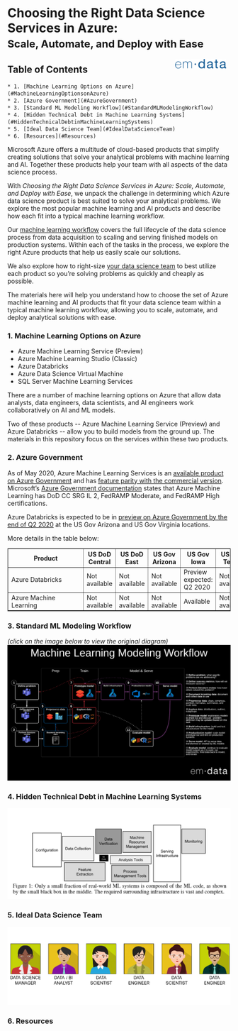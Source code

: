 # Choosing the Right Data Science Services in Azure: <small><br>Scale, Automate, and Deploy with Ease</small>

<a href="https://emdata.ai"><img src="https://raw.githubusercontent.com/emdata-design/azure-data-science/master/assets/images/logo_emdata_300_blue.png" alt="emdata logo" align="right" width="115" hspace="10" vspace="0"/></a>

## Table of Contents
<!-- vscode-markdown-toc -->
	* 1. [Machine Learning Options on Azure](#MachineLearningOptionsonAzure)
	* 2. [Azure Government](#AzureGovernment)
	* 3. [Standard ML Modeling Workflow](#StandardMLModelingWorkflow)
	* 4. [Hidden Technical Debt in Machine Learning Systems](#HiddenTechnicalDebtinMachineLearningSystems)
	* 5. [Ideal Data Science Team](#IdealDataScienceTeam)
	* 6. [Resources](#Resources)

<!-- vscode-markdown-toc-config
	numbering=true
	autoSave=true
	/vscode-markdown-toc-config -->
<!-- /vscode-markdown-toc -->



Microsoft Azure offers a multitude of cloud-based products that simplify creating solutions that solve your analytical problems with machine learning and AI. Together these products help your team with all aspects of the data science process.

With _Choosing the Right Data Science Services in Azure: Scale, Automate, and Deploy with Ease_, we unpack the challenge in determining which Azure data science product is best suited to solve your analytical problems. We explore the most popular machine learning and AI products and describe how each fit into a typical machine learning workflow.

Our <a href="https://www.lucidchart.com/documents/embeddedchart/acf9aa5d-a85f-4786-bf56-e49a88a63bac" target="_blank">machine learning workflow</a>
covers the full lifecycle of the data science process from data acquisition to scaling and serving finished models on production systems. Within each of the tasks in the process, we explore the right Azure products that help us easily scale our solutions.

We also explore how to right-size <a href="https://raw.githubusercontent.com/emdata-design/azure-data-science/master/assets/Ideal%20Data%20Science%20Team.png" target="_blank">your data science team</a> to best utilize each product so you’re solving problems as quickly and cheaply as possible.

The materials here will help you understand how to choose the set of Azure machine learning and AI products that fit your data science team within a typical machine learning workflow, allowing you to scale, automate, and deploy analytical solutions with ease.

###  1. <a name='MachineLearningOptionsonAzure'></a>Machine Learning Options on Azure

 - Azure Machine Learning Service (Preview)
 - Azure Machine Learning Studio (Classic)
 - Azure Databricks
 - Azure Data Science Virtual Machine
 - SQL Server Machine Learning Services

There are a number of machine learning options on Azure that allow data analysts, data engineers, data scientists, and AI engineers work collaboratively on AI and ML models. 

Two of these products -- Azure Machine Learning Service (Preview) and Azure Databricks -- allow you to build models from the ground up. The materials in this repository focus on the services within these two products.

###  2. <a name='AzureGovernment'></a>Azure Government

As of May 2020, Azure Machine Learning Services is an [available product on Azure Government](https://azure.microsoft.com/en-us/global-infrastructure/services/?products=machine-learning-service&regions=usgov-non-regional,us-dod-central,us-dod-east,usgov-arizona,usgov-iowa,usgov-texas,usgov-virginia) and has [feature parity with the commercial version](https://devblogs.microsoft.com/azuregov/azure-government-releases-40-new-services-nearing-parity-with-azure-commercial/). Microsoft’s [Azure Government documentation](https://docs.microsoft.com/en-us/azure/azure-government/compliance/azure-services-in-fedramp-auditscope#azure-public-services-by-audit-scope) states that Azure Machine Learning has DoD CC SRG IL 2, FedRAMP Moderate, and FedRAMP High certifications.

Azure Databricks is expected to be in [preview on Azure Government by the end of Q2 2020](https://azure.microsoft.com/en-us/global-infrastructure/services/?products=databricks&regions=usgov-non-regional,us-dod-central,us-dod-east,usgov-arizona,usgov-iowa,usgov-texas,usgov-virginia) at the US Gov Arizona and US Gov Virginia locations.

More details in the table below:

<table border>
<head>
<tr>
    <th style=min-width:155px>Product</th>
    <th style=min-width:50px>US DoD Central</th>
    <th style=min-width:50px>US DoD East</th>
    <th style=min-width:50px>US Gov Arizona</th>
    <th style=min-width:50px>US Gov Iowa</th>
    <th style=min-width:50px>US Gov Texas</th>
    <th style=min-width:50px>US Gov Virginia</th>
</tr>
</head>
<tbody>
<tr>
    <td style=min-width:50px>Azure Databricks </td>
    <td style=min-width:50px>Not available</td>
    <td style=min-width:50px>Not available</td>
    <td style=min-width:50px>Not available</td>
    <td style=min-width:50px>Preview expected: Q2 2020</td>
    <td style=min-width:50px>Not available</td>
    <td style=min-width:50px>Preview expected: Q2 2020</td>
</tr>
<tr>
    <td style=min-width:50px>Azure Machine Learning</td>
    <td style=min-width:50px>Not available</td>
    <td style=min-width:50px>Not available</td>
    <td style=min-width:50px>Not available</td>
    <td style=min-width:50px>Available</td>
    <td style=min-width:50px>Not available</td>
    <td style=min-width:50px>Available</td>
</tr>

</tbody>
</table>

###  3. <a name='StandardMLModelingWorkflow'></a>Standard ML Modeling Workflow

_(click on the image below to view the original diagram)_
[![Machine learning workflow](https://raw.githubusercontent.com/emdata-design/azure-data-science/master/assets/Standard%20ML%20Modeling%20Workflow.png)](https://www.lucidchart.com/documents/embeddedchart/acf9aa5d-a85f-4786-bf56-e49a88a63bac)

###  4. <a name='HiddenTechnicalDebtinMachineLearningSystems'></a>Hidden Technical Debt in Machine Learning Systems



![Hidden Technical Debt in Machine Learning Systems](https://raw.githubusercontent.com/emdata-design/azure-data-science/master/assets/Hidden%20Technical%20Debt%20in%20Machine%20Learning%20Systems.png)

###  5. <a name='IdealDataScienceTeam'></a>Ideal Data Science Team

![Ideal Data Science Team](https://raw.githubusercontent.com/emdata-design/azure-data-science/master/assets/Ideal%20Data%20Science%20Team.png)

###  6. <a name='Resources'></a>Resources



